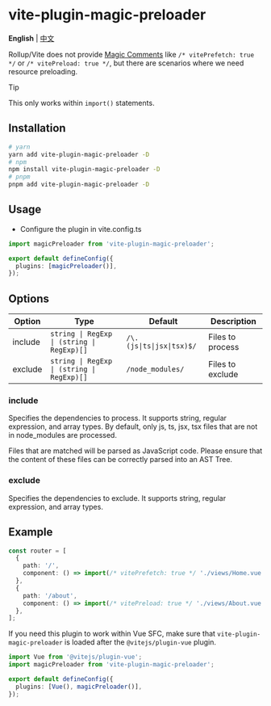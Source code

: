 # vite-plugin-magic-preloader

**English** | [中文](./README.zh_CN.md)

Rollup/Vite does not provide [Magic Comments](https://webpack.js.org/api/module-methods/#magic-comments) like `/* vitePrefetch: true */` or `/* vitePreload: true */`, but there are scenarios where we need resource preloading.

> [!TIP]
> This only works within `import()` statements.

## Installation

```bash
# yarn
yarn add vite-plugin-magic-preloader -D
# npm
npm install vite-plugin-magic-preloader -D
# pnpm
pnpm add vite-plugin-magic-preloader -D
```

## Usage

- Configure the plugin in vite.config.ts

```ts
import magicPreloader from 'vite-plugin-magic-preloader';

export default defineConfig({
  plugins: [magicPreloader()],
});
```

## Options

| Option  | Type                                       | Default                   | Description      |
| ------- | ------------------------------------------ | ------------------------- | ---------------- |
| include | `string \| RegExp \| (string \| RegExp)[]` | `/\.(js\|ts\|jsx\|tsx)$/` | Files to process |
| exclude | `string \| RegExp \| (string \| RegExp)[]` | `/node_modules/`          | Files to exclude |

### include

Specifies the dependencies to process. It supports string, regular expression, and array types. By default, only js, ts, jsx, tsx files that are not in node_modules are processed.

Files that are matched will be parsed as JavaScript code. Please ensure that the content of these files can be correctly parsed into an AST Tree.

### exclude

Specifies the dependencies to exclude. It supports string, regular expression, and array types.

## Example

```ts
const router = [
  {
    path: '/',
    component: () => import(/* vitePrefetch: true */ './views/Home.vue'),
  },
  {
    path: '/about',
    component: () => import(/* vitePreload: true */ './views/About.vue'),
  },
];
```

If you need this plugin to work within Vue SFC, make sure that `vite-plugin-magic-preloader` is loaded after the `@vitejs/plugin-vue` plugin.

```ts
import Vue from '@vitejs/plugin-vue';
import magicPreloader from 'vite-plugin-magic-preloader';

export default defineConfig({
  plugins: [Vue(), magicPreloader()],
});
```
